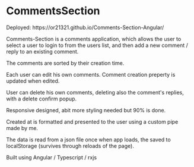 # CommentsSection

<p>Deployed: https://or21321.github.io/Comments-Section-Angular/</p>

<p>Comments-Section is a comments application, which allows the user to select a user to login to from the users list, and then add a new comment / reply to an existing comment.</p>

<p>The comments are sorted by their creation time.</p>
<p>Each user can edit his own comments. Comment creation preperty is updated when edited.</p>
<p>User can delete his own comments, deleting also the comment's replies, with a delete confirm popup.</p>
<p>Responsive designed, abit more styling needed but 90% is done.</p>
<p>Created at is formatted and presented to the user using a custom pipe made by me.</p>
<p>The data is read from a json file once when app loads, the saved to localStorage (survives through reloads of the page).</p>

<p>Built using Angular / Typescript / rxjs</p>
